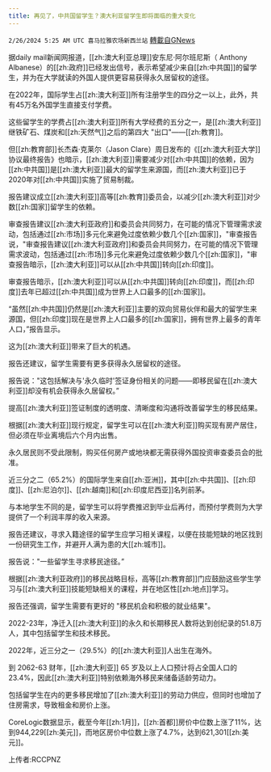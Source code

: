 ```yaml
---
title: 再见了，中共国留学生？澳大利亚留学生即将面临的重大变化
---
```

`2/26/2024 5:25 AM UTC 喜马拉雅农场新西兰站` [轉載自GNews](https://gnews.org/articles/2341138)

据daily mail新闻网报道，[[zh:澳大利亚总理]]安东尼·阿尔班尼斯（ Anthony Albanese）的[[zh:政府]]已经发出信号，表示希望减少来自[[zh:中共国]]的留学生，并为在大学就读的外国人提供更容易获得永久居留权的途径。

在2022年，国际学生占[[zh:澳大利亚]]所有注册学生的四分之一以上，此外，共有45万名外国学生直接支付学费。

这些留学生的学费占[[zh:澳大利亚]]所有大学经费的五分之一，是[[zh:澳大利亚]]继铁矿石、煤炭和[[zh:天然气]]之后的第四大 "出口"——[[zh:教育]]。

但[[zh:教育部]]长杰森·克莱尔（Jason Clare）周日发布的《[[zh:澳大利亚大学]]协议最终报告》也暗示，[[zh:澳大利亚]]需要减少对[[zh:中共国]]的依赖，因为[[zh:中共国]]是[[zh:澳大利亚]]最大的留学生来源国，而[[zh:澳大利亚]]已于2020年对[[zh:中共国]]实施了贸易制裁。

报告建议成立[[zh:澳大利亚]]高等[[zh:教育]]委员会，以减少[[zh:澳大利亚]]对少数[[zh:国家]]留学生的依赖。

审查报告建议[[zh:澳大利亚政府]]和委员会共同努力，在可能的情况下管理需求波动，包括通过[[zh:市场]]多元化来避免过度依赖少数几个[[zh:国家]]，"审查报告说，"审查报告建议[[zh:澳大利亚政府]]和委员会共同努力，在可能的情况下管理需求波动，包括通过[[zh:市场]]多元化来避免过度依赖少数几个[[zh:国家]]，"审查报告暗示，[[zh:澳大利亚]]可以从[[zh:中共国]]转向[[zh:印度]]。

审查报告暗示，[[zh:澳大利亚]]可以从[[zh:中共国]]转向[[zh:印度]]，而[[zh:印度]]去年已超过[[zh:中共国]]成为世界上人口最多的[[zh:国家]]。

“虽然[[zh:中共国]]仍然是[[zh:澳大利亚]]主要的双向贸易伙伴和最大的留学生来源国，但[[zh:印度]]现在是世界上人口最多的[[zh:国家]]，拥有世界上最多的青年人口，”报告显示。

这为[[zh:澳大利亚]]带来了巨大的机遇。

报告还建议，留学生需要有更多获得永久居留权的途径。

报告说："这包括解决与'永久临时'签证身份相关的问题——即移民留在[[zh:澳大利亚]]却没有机会获得永久居留权。”

提高[[zh:澳大利亚]]签证制度的透明度、清晰度和沟通将改善留学生的移民结果。

根据[[zh:澳大利亚]]现行规定，留学生可以在[[zh:澳大利亚]]购买现有房产居住，但必须在毕业离境后六个月内出售。

永久居民则不受此限制，购买任何房产或地块都无需获得外国投资审查委员会的批准。

近三分之二（65.2%）的国际学生来自[[zh:亚洲]]，其中[[zh:中共国]]、[[zh:印度]]、[[zh:尼泊尔]]、[[zh:越南]]和[[zh:印度尼西亚]]名列前茅。

与本地学生不同的是，留学生可以将学费推迟到毕业后再付，而预付学费则为大学提供了一个利润丰厚的收入来源。

报告还建议，寻求入籍途径的留学生应学习相关课程，以便在技能短缺的地区找到一份研究生工作，并避开人满为患的大[[zh:城市]]。

报告说："一些留学生寻求移民途径。”

根据[[zh:澳大利亚政府]]的移民战略目标，高等[[zh:教育部]]门应鼓励这些学生学习与[[zh:澳大利亚]]技能短缺相关的课程，并在地区性[[zh:地点]]学习。

报告还强调，留学生需要有更好的 "移民机会和积极的就业结果"。

2022-23年，净迁入[[zh:澳大利亚]]的永久和长期移民人数将达到创纪录的51.8万人，其中包括留学生和技术移民。

2022年，近三分之一（29.5%）的[[zh:澳大利亚]]人出生在海外。

到 2062-63 财年，[[zh:澳大利亚]] 65 岁及以上人口预计将占全国人口的 23.4%，因此[[zh:澳大利亚]]特别依赖海外移民来储备适龄劳动力。

包括留学生在内的更多移民增加了[[zh:澳大利亚]]的劳动力供应，但同时也增加了住房需求，导致租金和房价上涨。

CoreLogic数据显示，截至今年[[zh:1月]]，[[zh:首都]]房价中位数上涨了11%，达到944,229[[zh:美元]]，而地区房价中位数上涨了4.7%，达到621,301[[zh:美元]]。

上传者:RCCPNZ
